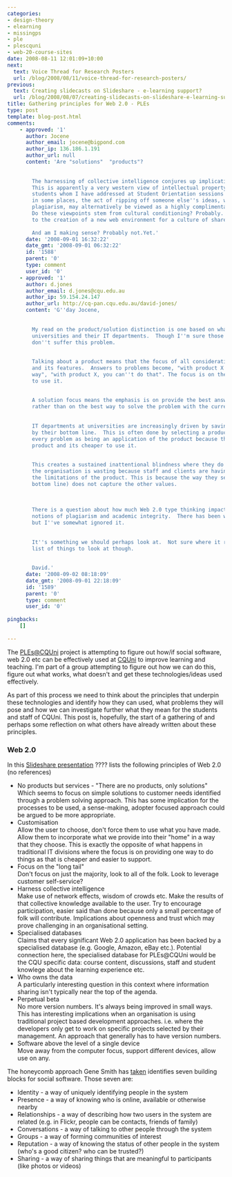 ```yaml
---
categories:
- design-theory
- elearning
- missingps
- ple
- plescquni
- web-20-course-sites
date: 2008-08-11 12:01:09+10:00
next:
  text: Voice Thread for Research Posters
  url: /blog/2008/08/11/voice-thread-for-research-posters/
previous:
  text: Creating slidecasts on Slideshare - e-learning support?
  url: /blog/2008/08/07/creating-slidecasts-on-slideshare-e-learning-support/
title: Gathering principles for Web 2.0 - PLEs
type: post
template: blog-post.html
comments:
    - approved: '1'
      author: Jocene
      author_email: jocene@bigpond.com
      author_ip: 136.186.1.191
      author_url: null
      content: 'Are "solutions"  "products"?
    
    
        The harnessing of collective intelligence conjures up implications for plagiarism.
        This is apparently a very western view of intellectual property. Some of the  international
        students whom I have addressed at Student Orientation sessions advise me that
        in some places, the act of ripping off someone else''s ideas, which I might call
        plagiarism, may alternatively be viewed as a highly complimentary to the author.
        Do these viewpoints stem from cultural conditioning? Probably. And is this relevant
        to the creation of a new web environment for a culture of shared learning?
    
        And am I making sense? Probably not.Yet.'
      date: '2008-09-01 16:32:22'
      date_gmt: '2008-09-01 06:32:22'
      id: '1588'
      parent: '0'
      type: comment
      user_id: '0'
    - approved: '1'
      author: d.jones
      author_email: d.jones@cqu.edu.au
      author_ip: 59.154.24.147
      author_url: http://cq-pan.cqu.edu.au/david-jones/
      content: 'G''day Jocene,
    
    
        My read on the product/solution distinction is one based on what I see a lot within
        universities and their IT departments.  Though I''m sure those of CQU and Swinburne
        don''t suffer this problem.
    
    
        Talking about a product means that the focus of all consideration is on the product
        and its features.  Answers to problems become, "with product X you do it this
        way", "with product X, you can''t do that". The focus is on the product and how
        to use it.
    
    
        A solution focus means the emphasis is on provide the best answer to the problem,
        rather than on the best way to solve the problem with the current product.
    
    
        IT departments at universities are increasingly driven by saving money, as measured
        by their bottom line.  This is often done by selecting a product and then seeing
        every problem as being an application of the product because this is the selected
        product and its cheaper to use it.
    
    
        This creates a sustained inattentional blindness where they do not see the money
        the organisation is wasting because staff and clients are having to work around
        the limitations of the product. This is because the way they see the world (IT''s
        bottom line) does not capture the other values.
    
    
    
        There is a question about how much Web 2.0 type thinking impacts upon traditional
        notions of plagiarism and academic integrity.  There has been work in this area,
        but I''ve somewhat ignored it.
    
    
        It''s something we should perhaps look at.  Not sure where it ranks in the long
        list of things to look at though.
    
    
        David.'
      date: '2008-09-02 08:18:09'
      date_gmt: '2008-09-01 22:18:09'
      id: '1589'
      parent: '0'
      type: comment
      user_id: '0'
    
pingbacks:
    []
    
---
```

The [PLEs@CQUni](http://cddu.cqu.edu.au/index.php/PLEs%40CQUni) project is attempting to figure out how/if social software, web 2.0 etc can be effectively used at [CQUni](http://www.cquni.edu.au/) to improve learning and teaching. I'm part of a group attempting to figure out how we can do this, figure out what works, what doesn't and get these technologies/ideas used effectively.

As part of this process we need to think about the principles that underpin these technologies and identify how they can used, what problems they will pose and how we can investigate further what they mean for the students and staff of CQUni. This post is, hopefully, the start of a gathering of and perhaps some reflection on what others have already written about these principles.

### Web 2.0

In this [Slideshare presentation](http://www.slideshare.net/satyajeet_02/web-20-5316/) ???? lists the following principles of Web 2.0 (no references)

- No products but services - "There are no products, only solutions"  
    Which seems to focus on simple solutions to customer needs identified through a problem solving approach. This has some implication for the processes to be used, a sense-making, adopter focused approach could be argued to be more appropriate.
- Customisation  
    Allow the user to choose, don't force them to use what you have made. Allow them to incorporate what we provide into their "home" in a way that they choose. This is exactly the opposite of what happens in traditional IT divisions where the focus is on providing one way to do things as that is cheaper and easier to support.
- Focus on the "long tail"  
    Don't focus on just the majority, look to all of the folk. Look to leverage customer self-service?
- Harness collective intelligence  
    Make use of network effects, wisdom of crowds etc. Make the results of that collective knowledge available to the user. Try to encourage participation, easier said than done because only a small percentage of folk will contribute. Implications about openness and trust which may prove challenging in an organisational setting.
- Specialised databases  
    Claims that every significant Web 2.0 application has been backed by a specialised database (e.g. Google, Amazon, eBay etc.). Potential connection here, the specialised database for PLEs@CQUni would be the CQU specific data: course content, discussions, staff and student knowlege about the learning experience etc.
- Who owns the data  
    A particularly interesting question in this context where information sharing isn't typically near the top of the agenda.
- Perpetual beta  
    No more version numbers. It's always being improved in small ways. This has interesting implications when an organisation is using traditional project based development approaches. i.e. where the developers only get to work on specific projects selected by their management. An approach that generally has to have version numbers.
- Software above the level of a single device  
    Move away from the computer focus, support different devices, allow use on any.

The honeycomb approach Gene Smith has [taken](http://nform.ca/publications/social-software-building-block) identifies seven building blocks for social software. Those seven are:

- Identity - a way of uniquely identifying people in the system
- Presence - a way of knowing who is online, available or otherwise nearby
- Relationships - a way of describing how two users in the system are related (e.g. in Flickr, people can be contacts, friends of family)
- Conversations - a way of talking to other people through the system
- Groups - a way of forming communities of interest
- Reputation - a way of knowing the status of other people in the system (who's a good citizen? who can be trusted?)
- Sharing - a way of sharing things that are meaningful to participants (like photos or videos)